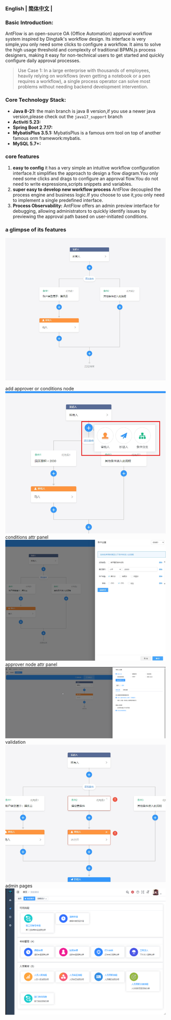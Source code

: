 ### English | [简体中文](./README.zh_CN.md) |

### Basic Introduction:

AntFlow is an open-source OA (Office Automation) approval workflow system inspired by Dingtalk's workflow design. Its interface is very simple,you only need some clicks to configure a workflow. It aims to solve the high usage threshold and complexity of traditional BPMN.js process designers, making it easy for non-technical users to get started and quickly configure daily approval processes.

> Use Case 1: In a large enterprise with thousands of employees, heavily relying on workflows (even getting a notebook or a pen requires a workflow), a single process operator can solve most problems without needing backend development intervention.



### Core Technology Stack:

* **Java 8-21:** the main branch is java 8 version,if you use a newer java version,please check out the `java17_support` branch
* **Activiti 5.23:**
* **Spring Boot 2.7.17:**
* **MybatisPlus 3.5.1:** MybatisPlus is a famous orm tool on top of another famous orm framework:mybatis.
* **MySQL 5.7+:**

### core features

1. **easy to config** it has a very simple an intuitive workflow configuration interface.It simplifies the approach to design a flow diagram.You only need some clicks and drags to configure an approval flow.You do not need to write expressions,scripts snippets and variables.
2. **super easy to develop new workflow process** AntFlow decoupled the process engine and business logic.If you choose to use it,you only need to implement a single predefined interface.
3. **Process Observability:** AntFlow offers an admin preview interface for debugging, allowing administrators to quickly identify issues by previewing the approval path based on user-initiated conditions.

### a glimpse of its features

![1.png](./doc/images/1.png)

add approver or conditions node
![](./doc/images/4.png)
conditions attr panel
![](./doc/images/2.png)
approver node attr panel
![](./doc/images/搜狗截图20240818082058.png)
validation
![](./doc/images/3.png)
admin pages
![](./doc/images/QQ20240818-082212.png)